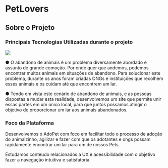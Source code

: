# PetLovers

<h2>Sobre o Projeto</h2>

<h3> Principais Tecnologias Utilizadas durante o projeto </h3>
<a href="https://github.com/tandpfun/skill-icons/raw/main/icons/Angular-Dark.svg"></a>

<div>
  <p align="left">
  <a href="https://skillicons.dev">
    <img src="https://skillicons.dev/icons?i=html,css,typescript,angular,figma" />
  </a>
</p>
</div>

<p>
  ●	O abandono de animais é um problema diversamente abordado e  assunto de grande comoção. Por onde quer que andemos,  podemos encontrar muitos animais em situações de abandono.  Para solucionar este problema, durante os anos foram criadas  ONGs e instituições que recolhem esses animais e os cuidam até  que encontrem um lar.
  
  ●	Tendo em vista este cenário de abandono de animais, e as pessoas  dispostas a mudar esta realidade, desenvolvemos um site que  permite unir essas partes em um único local, para que     juntos  possamos atingir o objetivo de proporcionar um lar aos animais  abandonados.

</p>

<h3> Foco da Plataforma </h3>
<p>Desenvolvemos o AdoPet com foco em facilitar todo o processo de adoção do animalzinho, agilizar e fazer com que os adotantes e ongs possam rapidamente encontrar um lar para um de nossos Pets</p>

<p>Estudamos conteudo relacionados a UX e acessibilidade com o objetivo fazer a navegação intuitiva e satisfatoria. </p>



